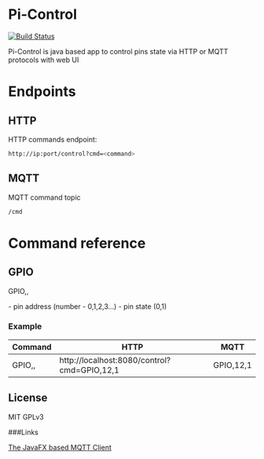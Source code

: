 # Pi-Control

[![Build Status](https://travis-ci.org/joemccann/dillinger.svg?branch=master)](https://travis-ci.org/joemccann/dillinger)

Pi-Control is java based app to control pins state via HTTP or MQTT protocols with web UI

# Endpoints

## HTTP
HTTP commands endpoint:
```sh
http://ip:port/control?cmd=<command>
```

## MQTT
MQTT command topic
```sh
/cmd
```

# Command reference

## GPIO
GPIO,<gpio>,<value>

<gpio> - pin address (number - 0,1,2,3...)
<value> - pin state (0,1)

### Example

| Command | HTTP | MQTT |
| ------ | ------ | ------ |
| GPIO,<gpio>,<value> | http://localhost:8080/control?cmd=GPIO,12,1 | GPIO,12,1



License
----

MIT GPLv3



###Links

[The JavaFX based MQTT Client](https://mqttfx.jensd.de/)
